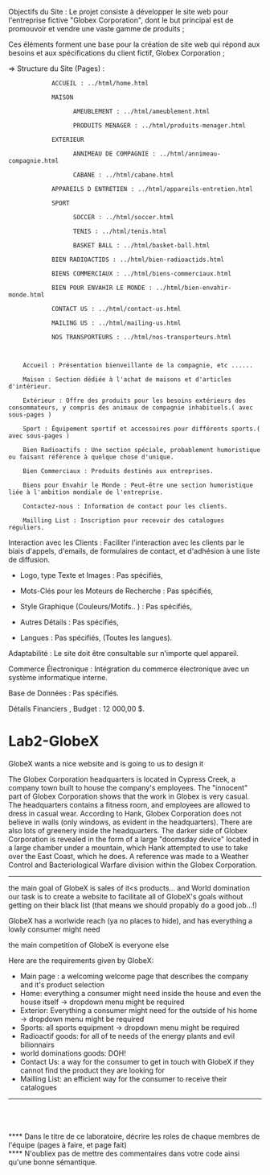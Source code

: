 Objectifs du Site :
Le projet consiste à développer le site web pour l'entreprise fictive "Globex Corporation", dont le but principal est de promouvoir et vendre une vaste gamme de produits ;


Ces éléments forment une base pour la création de site web qui répond aux besoins et aux spécifications du client fictif, Globex Corporation ;

=> Structure du Site (Pages) : 
                
                
                ACCUEIL : ../html/home.html
                
                MAISON
                
                      AMEUBLEMENT : ../html/ameublement.html
                      
                      PRODUITS MENAGER : ../html/produits-menager.html
                      
                EXTERIEUR
                
                      ANNIMEAU DE COMPAGNIE : ../html/annimeau-compagnie.html
                      
                      CABANE : ../html/cabane.html
                      
                APPAREILS D ENTRETIEN : ../html/appareils-entretien.html
                
                SPORT
                
                      SOCCER : ../html/soccer.html
                      
                      TENIS : ../html/tenis.html
                      
                      BASKET BALL : ../html/basket-ball.html
                      
                BIEN RADIOACTIDS : ../html/bien-radioactids.html
                
                BIENS COMMERCIAUX : ../html/biens-commerciaux.html
                
                BIEN POUR ENVAHIR LE MONDE : ../html/bien-envahir-monde.html
                
                CONTACT US : ../html/contact-us.html
                
                MAILING US : ../html/mailing-us.html
                
                NOS TRANSPORTEURS : ../html/nos-transporteurs.html
                


        Accueil : Présentation bienveillante de la compagnie, etc ......

        Maison : Section dédiée à l'achat de maisons et d'articles d'intérieur.

        Extérieur : Offre des produits pour les besoins extérieurs des consommateurs, y compris des animaux de compagnie inhabituels.( avec sous-pages )

        Sport : Équipement sportif et accessoires pour différents sports.( avec sous-pages )

        Bien Radioactifs : Une section spéciale, probablement humoristique ou faisant référence à quelque chose d'unique.

        Bien Commerciaux : Produits destinés aux entreprises.

        Biens pour Envahir le Monde : Peut-être une section humoristique liée à l'ambition mondiale de l'entreprise.

        Contactez-nous : Information de contact pour les clients.

        Mailling List : Inscription pour recevoir des catalogues réguliers.

Interaction avec les Clients : Faciliter l'interaction avec les clients par le biais d'appels, d'emails, de formulaires de contact, et d'adhésion à une liste de diffusion.

- Logo, type Texte et Images : Pas spécifiés, 

- Mots-Clés pour les Moteurs de Recherche : Pas spécifiés, 

- Style Graphique (Couleurs/Motifs.. ) : Pas spécifiés, 

- Autres Détails : Pas spécifiés, 

- Langues : Pas spécifiés,  (Toutes les langues).

Adaptabilité : Le site doit être consultable sur n'importe quel appareil.

Commerce Électronique : Intégration du commerce électronique avec un système informatique interne.

Base de Données : Pas spécifiés.

Détails Financiers , Budget : 12 000,00 $.





# Lab2-GlobeX
GlobeX wants a nice website and is going to us to design it


The Globex Corporation headquarters is located in Cypress Creek, a company town built to house the company's employees. The "innocent" part of Globex Corporation shows that the work in Globex is very casual. The headquarters contains a fitness room, and employees are allowed to dress in casual wear. According to Hank, Globex Corporation does not believe in walls (only windows, as evident in the headquarters). There are also lots of greenery inside the headquarters. The darker side of Globex Corporation is revealed in the form of a large "doomsday device" located in a large chamber under a mountain, which Hank attempted to use to take over the East Coast, which he does. A reference was made to a Weather Control and Bacteriological Warfare division within the Globex Corporation.

<hr>

the main goal of GlobeX is sales of it<s products... and World domination
our task is to create a website to facilitate all of GlobeX's goals without getting on their black list (that means we should propably do a good job...!)

GlobeX has a worlwide reach (ya no places to hide), and has everything a lowly consumer might need

the main competition of GlobeX is everyone else

Here are the requirements given by GlobeX:
- Main page : a welcoming welcome page that describes the company and it's product selection
- Home: everything a consumer might need inside the house and even the house itself -> dropdown menu might be required
- Exterior: Everything a consumer might need for the outside of his home -> dropdown menu might be required
- Sports: all sports equipment -> dropdown menu might be required
- Radioactif goods: for all of te needs of the energy plants and evil bilionnairs
- world dominations goods: DOH!
- Contact Us: a way for the consumer to get in touch with GlobeX if they cannot find the product they are looking for
- Mailling List: an efficient way for the consumer to receive their catalogues

<hr>
<br><br><br>
**** Dans le titre de ce laboratoire, décrire les roles de chaque membres de l'équipe (pages à faire, et page fait)<br>
**** N'oubliex pas de mettre des commentaires dans votre code ainsi qu'une bonne sémantique. 
